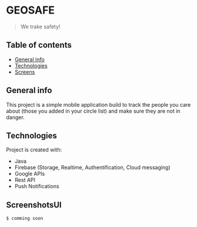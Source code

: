 # GEOSAFE 
>We trake safety!
## Table of contents
* [General info](#general-info)
* [Technologies](#technologies)
* [Screens](#screenshotsUI)


## General info
This project is a simple mobile application build to track the people you care about (those you added in your circle list) and make sure they are not in danger.	
## Technologies
Project is created with:
* Java
* Firebase (Storage, Realtime, Authentification, Cloud messaging)
* Google APIs
* Rest API
* Push Notifications

	
## ScreenshotsUI
```
$ comming soon
```
